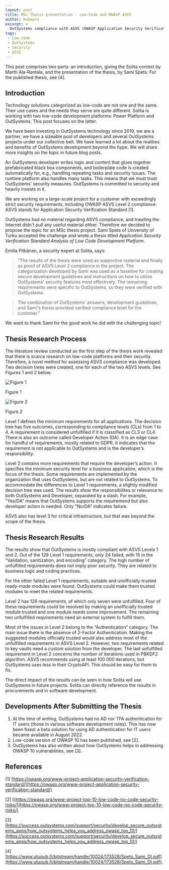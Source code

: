 ```yaml
---
layout: post
title: MSc Thesis presentation - Low-Code and OWASP ASVS
author: Hubmara
excerpt: >
  OutSystems compliance with ASVS (OWASP Application Security Verification Standard)
tags:
 - Low-code
 - OutSystems
 - Security
 - ASVS
---
```


This post comprises two parts: an introduction, giving the Solita context by Martti Ala-Rantala, and the presentation of the thesis, by Sami Spets. For the published thesis, see [4].

## Introduction

Technology solutions categorized as low-code are not one and the same. Their use cases and the needs they serve are quite different. Solita is working with two low-code development platforms: Power Platform and OutSystems. This post focuses on the latter. 	

We have been investing in OutSystems technology since 2019, we are a partner, we have a sizeable pool of developers and several OutSystems projects under our collective belt. We have learned a lot about the realities and benefits of OutSystems development beyond the hype. We will share more insights on the topic in future blog posts.

An OutSystems developer writes logic and content that glues together prefabricated black box components, and boilerplate code is created automatically for, e.g., handling repeating tasks and security issues. The runtime platform also handles many tasks. This means that we must trust OutSystems’ security measures. OutSystems is committed to security and heavily invests in it.

We are working on a large-scale project for a customer with exceedingly strict security requirements, including OWASP ASVS Level 2 compliance. ASVS stands for Application Security Verification Standard [1].

OutSystems had no material regarding ASVS compliance, and trawling the Internet didn't pull any useful material either. Therefore we decided to propose the topic for an MSc thesis project. Sami Spets of University of Turku accepted the challenge and wrote a thesis titled *Application Security Verification Standard Analysis of Low Code Development Platform*.

Emilia Pitkänen, a security expert at Solita, says:

>“The results of the thesis were used as supportive material and finally as proof of ASVS Level 2 compliance in the project. The categorization developed by Sami was used as a baseline for creating secure development guidelines and instructions on how to utilize OutSystems' security features most effectively. The remaining requirements were specific to OutSystems, so they were verified with OutSystems. 

> The combination of OutSystems' answers, development guidelines, and Sami's thesis provided verified compliance level for the customer."

We want to thank Sami for the good work he did with the challenging topic!

## Thesis Research Process

The literature review conducted as the first step of the thesis work revealed that there is scarce research on low-code platforms and their security. Therefore, a novel method for assessing ASVS compliance was developed. Two decision trees were created, one for each of the two ASVS levels. See Figures 1 and 2 below.

![Figure 1](ASVSLevel1.png)

Figure 1

![Figure 2](ASVSLevel2.png)

Figure 2

Level 1 defines the minimum requirements for all applications. The decision tree has five outcomes, corresponding to compliance levels (CLs) from 1 to 4. A requirement is considered unfulfilled if it is classified as CL3 or CL4. There is also an outcome called Developer Action (DA). It is an edge case for handful of requirements, mostly related to GDPR. It indicates that the requirement is not applicable to OutSystems and is the developer’s responsibility.

Level 2 contains more requirements that require the developer’s action. It specifies the minimum security level for a business application, which is the focus of the thesis. Some requirements are implemented by the organization that uses OutSystems, but are not related to OutSystems. To accommodate the differences to Level 1 requirements, a slightly modified decision tree was used. The results show the responsibilites or relevance to both OutSystems and Developer, separated by a slash. For example, "Yes/DA" means that OutSystems supports the requiremend but also developer action is needed. Only "No/DA" indicates failure.

ASVS also has level 3 for critical infrastructure, but that was beyond the scope of the thesis.

## Thesis Research Results

The results show that OutSystems is mostly compliant with ASVS Levels 1 and 2. Out of the 129 Level 1 requirements, only 24 failed, with 15 in the “Validation, sanitization, and encoding” category. The high number of unfulfilled requirements does not imply poor security. They are related to business logic and coding practices.

For the other failed Level 1 requirements, suitable and unofficially trusted ready-made modules were found. OutSystems could make them trusted modules to meet the related requirements.

Level 2 has 126 requirements, of which only seven were unfulfilled. Four of these requirements could be resolved by making an unofficially trusted module trusted and one module needs some improvement. The remaining two unfulfilled requirements need an external system to fulfill them.

Most of the issues in Level 2 belong to the “Authentication” category. The main issue there is the absence of 2-Factor Authentication. Making the suggested modules officially trusted would also address most of the unfulfilled requirements in ASVS Level 2. However, two requirements related to key vaults need a custom solution from the developer. The last unfulfilled requirement in Level 2 concerns the number of iterations used in PBKDF2 algorithm. ASVS recommends using at least 100 000 iterations, but OutSystems uses less in their CryptoAPI. This should be easy for them to fix.

The direct impact of the results can be seen in how Solita will use OutSystems in future projects. Solita can directly reference the results in procurements and in software development.


## Developments After Submitting the Thesis

1.	At the time of writing, OutSystems had no AD nor TFA authentication for IT users (those in various software development roles). This has now been fixed: a beta solution for using AD authentication for IT users became available in August 2022.
2.	Low-code version of OWASP 10 has been published, see [2].
3.	OutSystems has also written about how OutSystems helps in addressing OWASP 10 vulnerablities, see [3].

## References

[1] [https://owasp.org/www-project-application-security-verification-standard/](https://owasp.org/www-project-application-security-verification-standard/)

[2] [(https://owasp.org/www-project-top-10-low-code-no-code-security-risks/](https://owasp.org/www-project-top-10-low-code-no-code-security-risks/)

[3] [https://success.outsystems.com/support/security/develop_secure_outsystems_apps/how_outsystems_helps_you_address_owasp_top_10/](https://success.outsystems.com/support/security/develop_secure_outsystems_apps/how_outsystems_helps_you_address_owasp_top_10/) 

[4] [https://www.utupub.fi/bitstream/handle/10024/173528/Spets_Sami_DI.pdf](https://www.utupub.fi/bitstream/handle/10024/173528/Spets_Sami_DI.pdf).

